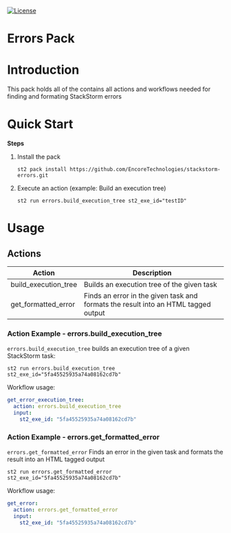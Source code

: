 [![License](https://img.shields.io/badge/License-Apache%202.0-blue.svg)](https://opensource.org/licenses/Apache-2.0)

# Errors Pack

# Introduction
This pack holds all of the contains all actions and workflows needed for finding and formating
StackStorm errors

# Quick Start

**Steps**

1. Install the pack

    ``` shell
    st2 pack install https://github.com/EncoreTechnologies/stackstorm-errors.git
    ```

2. Execute an action (example: Build an execution tree)

    ``` shell
    st2 run errors.build_execution_tree st2_exe_id="testID"
    ```

# Usage

## Actions

| Action | Description |
|--------|-------------|
| build_execution_tree | Builds an execution tree of the given task |
| get_formatted_error | Finds an error in the given task and formats the result into an HTML tagged output |

### Action Example - errors.build_execution_tree

`errors.build_execution_tree` builds an execution tree of a given StackStorm task:

```shell
st2 run errors.build_execution_tree st2_exe_id="5fa45525935a74a08162cd7b"
```

Workflow usage:

```yaml
get_error_execution_tree:
  action: errors.build_execution_tree
  input:
    st2_exe_id: "5fa45525935a74a08162cd7b"
```

### Action Example - errors.get_formatted_error

`errors.get_formatted_error` Finds an error in the given task and formats the result into an HTML tagged output

```shell
st2 run errors.get_formatted_error st2_exe_id="5fa45525935a74a08162cd7b"
```

Workflow usage:

```yaml
get_error:
  action: errors.get_formatted_error
  input:
    st2_exe_id: "5fa45525935a74a08162cd7b"
```
